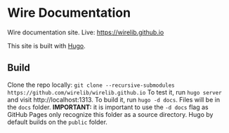 # Wire Documentation
Wire documentation site.
Live: https://wirelib.github.io

This site is built with [Hugo](https://gohugo.io).

## Build
Clone the repo locally: `git clone --recursive-submodules https://github.com/wirelib/wirelib.github.io`
To test it, run `hugo server` and visit http://localhost:1313.
To build it, run `hugo -d docs`. Files will be in the `docs` folder.
**IMPORTANT:** it is important to use the `-d docs` flag as GitHub Pages only recognize this folder as a source directory. Hugo by default builds on the `public` folder.
